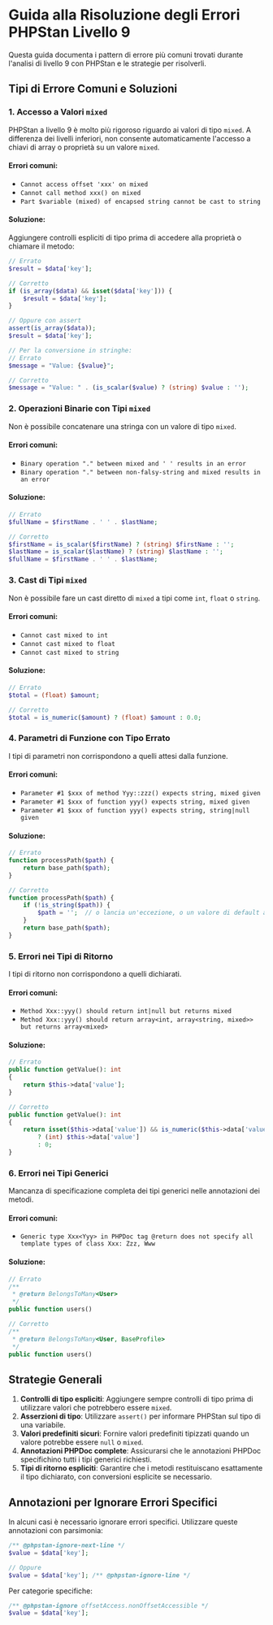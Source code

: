 # Guida alla Risoluzione degli Errori PHPStan Livello 9

Questa guida documenta i pattern di errore più comuni trovati durante l'analisi di livello 9 con PHPStan e le strategie per risolverli.

## Tipi di Errore Comuni e Soluzioni

### 1. Accesso a Valori `mixed`

PHPStan a livello 9 è molto più rigoroso riguardo ai valori di tipo `mixed`. A differenza dei livelli inferiori, non consente automaticamente l'accesso a chiavi di array o proprietà su un valore `mixed`.

#### Errori comuni:
- `Cannot access offset 'xxx' on mixed`
- `Cannot call method xxx() on mixed`
- `Part $variable (mixed) of encapsed string cannot be cast to string`

#### Soluzione:
Aggiungere controlli espliciti di tipo prima di accedere alla proprietà o chiamare il metodo:

```php
// Errato
$result = $data['key'];

// Corretto
if (is_array($data) && isset($data['key'])) {
    $result = $data['key'];
}

// Oppure con assert
assert(is_array($data));
$result = $data['key'];

// Per la conversione in stringhe:
// Errato
$message = "Value: {$value}";

// Corretto
$message = "Value: " . (is_scalar($value) ? (string) $value : '');
```

### 2. Operazioni Binarie con Tipi `mixed`

Non è possibile concatenare una stringa con un valore di tipo `mixed`.

#### Errori comuni:
- `Binary operation "." between mixed and ' ' results in an error`
- `Binary operation "." between non-falsy-string and mixed results in an error`

#### Soluzione:
```php
// Errato
$fullName = $firstName . ' ' . $lastName;

// Corretto
$firstName = is_scalar($firstName) ? (string) $firstName : '';
$lastName = is_scalar($lastName) ? (string) $lastName : '';
$fullName = $firstName . ' ' . $lastName;
```

### 3. Cast di Tipi `mixed`

Non è possibile fare un cast diretto di `mixed` a tipi come `int`, `float` o `string`.

#### Errori comuni:
- `Cannot cast mixed to int`
- `Cannot cast mixed to float`
- `Cannot cast mixed to string`

#### Soluzione:
```php
// Errato
$total = (float) $amount;

// Corretto
$total = is_numeric($amount) ? (float) $amount : 0.0;
```

### 4. Parametri di Funzione con Tipo Errato

I tipi di parametri non corrispondono a quelli attesi dalla funzione.

#### Errori comuni:
- `Parameter #1 $xxx of method Yyy::zzz() expects string, mixed given`
- `Parameter #1 $xxx of function yyy() expects string, mixed given`
- `Parameter #1 $xxx of function yyy() expects string, string|null given`

#### Soluzione:
```php
// Errato
function processPath($path) {
    return base_path($path);
}

// Corretto
function processPath($path) {
    if (!is_string($path)) {
        $path = '';  // o lancia un'eccezione, o un valore di default appropriato
    }
    return base_path($path);
}
```

### 5. Errori nei Tipi di Ritorno

I tipi di ritorno non corrispondono a quelli dichiarati.

#### Errori comuni:
- `Method Xxx::yyy() should return int|null but returns mixed`
- `Method Xxx::yyy() should return array<int, array<string, mixed>> but returns array<mixed>`

#### Soluzione:
```php
// Errato
public function getValue(): int
{
    return $this->data['value'];
}

// Corretto
public function getValue(): int
{
    return isset($this->data['value']) && is_numeric($this->data['value']) 
        ? (int) $this->data['value'] 
        : 0;
}
```

### 6. Errori nei Tipi Generici

Mancanza di specificazione completa dei tipi generici nelle annotazioni dei metodi.

#### Errori comuni:
- `Generic type Xxx<Yyy> in PHPDoc tag @return does not specify all template types of class Xxx: Zzz, Www`

#### Soluzione:
```php
// Errato
/**
 * @return BelongsToMany<User>
 */
public function users()

// Corretto
/**
 * @return BelongsToMany<User, BaseProfile>
 */
public function users()
```

## Strategie Generali

1. **Controlli di tipo espliciti**: Aggiungere sempre controlli di tipo prima di utilizzare valori che potrebbero essere `mixed`.
2. **Asserzioni di tipo**: Utilizzare `assert()` per informare PHPStan sul tipo di una variabile.
3. **Valori predefiniti sicuri**: Fornire valori predefiniti tipizzati quando un valore potrebbe essere `null` o `mixed`.
4. **Annotazioni PHPDoc complete**: Assicurarsi che le annotazioni PHPDoc specifichino tutti i tipi generici richiesti.
5. **Tipi di ritorno espliciti**: Garantire che i metodi restituiscano esattamente il tipo dichiarato, con conversioni esplicite se necessario.

## Annotazioni per Ignorare Errori Specifici

In alcuni casi è necessario ignorare errori specifici. Utilizzare queste annotazioni con parsimonia:

```php
/** @phpstan-ignore-next-line */
$value = $data['key'];

// Oppure
$value = $data['key']; /** @phpstan-ignore-line */
```

Per categorie specifiche:
```php
/** @phpstan-ignore offsetAccess.nonOffsetAccessible */
$value = $data['key'];
``` 